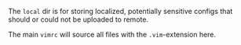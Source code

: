 The `local` dir is for storing localized, potentially sensitive configs that
should or could not be uploaded to remote.

The main `vimrc` will source all files with the `.vim`-extension here.
